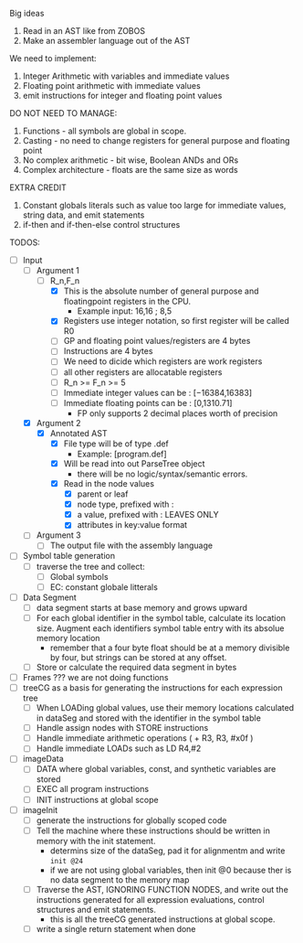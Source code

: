 Big ideas

1. Read in an AST like from ZOBOS
2. Make an assembler language out of the AST

We need to implement:

1. Integer Arithmetic with variables and immediate values
2. Floating point arithmetic with immediate values
3. emit instructions for integer and floating point values

DO NOT NEED TO MANAGE:

1. Functions - all symbols are global in scope. 
2. Casting - no need to change registers for general purpose and floating point
3. No complex arithmetic - bit wise, Boolean ANDs and ORs
4. Complex architecture - floats are the same size as words

EXTRA CREDIT

1. Constant globals literals such as value too large for immediate values,
   string data, and emit statements
2. if-then and if-then-else control structures


TODOS:

- [ ] Input
	- [ ] Argument 1
		- [ ] R_n,F_n
			- [X] This is the absolute number of general purpose and
			  floatingpoint registers in the CPU. 
			  	- Example input: 16,16 ; 8,5 
			- [X] Registers use integer notation, so first register will be
			  called R0
			- [ ] GP and floating point values/registers are 4 bytes
			- [ ] Instructions are 4 bytes
			- [ ] We need to dicide which registers are work registers
			- [ ] all other registers are allocatable registers 
			- [ ] R_n >= F_n >= 5
			- [ ] Immediate integer values can be : [−16384,16383] 
			- [ ] Immediate floating points can be : [0,1310.71] 
				- FP only supports 2 decimal places worth of precision
	- [X] Argument 2
		- [X] Annotated AST
			- [X] File type will be of type .def
				- Example: [program.def]
			- [X] Will be read into out ParseTree object
				- there will be no logic/syntax/semantic errors.
			- [X] Read in the node values
				- [X] parent or leaf
				- [X] node type, prefixed with :
				- [X] a value, prefixed with : LEAVES ONLY 
				- [X] attributes in key:value format
	- [ ] Argument 3
		- [ ] The output file with the assembly language

- [ ] Symbol table generation
	- [ ] traverse the tree and collect:
		- [ ] Global symbols
		- [ ] EC: constant globale litterals
- [ ] Data Segment
	- [ ] data segment starts at base memory and grows upward
	- [ ] For each global identifier in the symbol table, calculate its location
	  size. Augment each identifiers symbol table entry with its absolue memory
	  location
	  - remember that a four byte float should be at a memory divisible by four,
		but strings can be stored at any offset.
	- [ ] Store or calculate the required data segment in bytes
- [ ] Frames ??? we are not doing functions
- [ ] treeCG as a basis for generating the instructions for each expression tree
	- [ ] When LOADing global values, use their memory locations calculated in
	  dataSeg and stored with the identifier in the symbol table
	- [ ] Handle assign nodes with STORE instructions
	- [ ] Handle immediate arithmetic operations ( + R3, R3, #x0f )
	- [ ] Handle immediate LOADs such as LD R4,#2
- [ ] imageData
	- [ ] DATA where global variables, const, and synthetic variables are stored
	- [ ] EXEC all program instructions
	- [ ] INIT instructions at global scope
- [ ] imageInit 
	- [ ] generate the instructions for globally scoped code
	- [ ] Tell the machine where these instructions should be written in memory
	  with the init statement. 
	  	- determins size of the dataSeg, pad it for alignmentm and write `init
		  @24`
		- if we are not using global variables, then init @0 because ther is no
		  data segment to the memory map
	- [ ] Traverse the AST, IGNORING FUNCTION NODES, and write out the
	  instructions generated for all expression evaluations, control structures
	  and emit statements.
	  	- this is all the treeCG generated instructions at global scope.
	- [ ] write a single return statement when done
